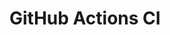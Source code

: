 # GitHub Actions CI































































































































































































































































































































































































































































































































































































































































